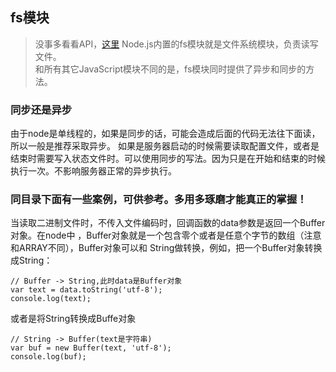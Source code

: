 ## fs模块
> 没事多看看API，[这里](http://nodeapi.ucdok.com/api/fs.html#fs_fs_writesync_fd_buffer_offset_length_position_11265)
Node.js内置的fs模块就是文件系统模块，负责读写文件。  
和所有其它JavaScript模块不同的是，fs模块同时提供了异步和同步的方法。  

### 同步还是异步

由于node是单线程的，如果是同步的话，可能会造成后面的代码无法往下面读，所以一般是推荐采取异步。
如果是服务器启动的时候需要读取配置文件，或者是结束时需要写入状态文件时。可以使用同步的写法。因为只是在开始和结束的时候执行一次。不影响服务器正常的异步执行。  


### 同目录下面有一些案例，可供参考。多用多琢磨才能真正的掌握！

当读取二进制文件时，不传入文件编码时，回调函数的data参数是返回一个Buffer对象。在node中
，Buffer对象就是一个包含零个或者是任意个字节的数组（注意和ARRAY不同），Buffer对象可以和
String做转换，例如，把一个Buffer对象转换成String：
```
// Buffer -> String,此时data是Buffer对象
var text = data.toString('utf-8');
console.log(text);
```
或者是将String转换成Buffe对象
```
// String -> Buffer(text是字符串)
var buf = new Buffer(text, 'utf-8');
console.log(buf);
```

